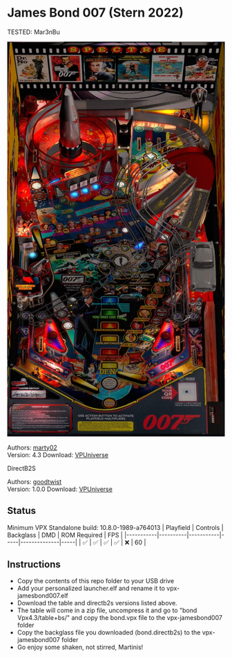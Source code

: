 # James Bond 007 (Stern 2022)
TESTED: Mar3nBu

![Table Preview](https://github.com/Mar3nBu/vpx-images/blob/main/vpx-jamesbond007.png)

Authors: [marty02](https://vpuniverse.com/profile/16531-marty02/)  
Version: 4.3
Download: [VPUniverse](https://vpuniverse.com/files/file/11827-bond-60-th/)

DirectB2S

Authors: [goodtwist](https://vpuniverse.com/profile/49948-goodtwist/)  
Version:  1.0.0
Download: [VPUniverse](https://vpuniverse.com/files/file/11948-bond-60th-you-only-live-twice-backglass/)



## Status 

Minimum VPX Standalone build: 10.8.0-1989-a764013
| Playfield | Controls | Backglass | DMD | ROM Required | FPS | 
|-----------|----------|-----------|-----|--------------|-----|
| :white_check_mark: | :white_check_mark: | :white_check_mark: | :white_check_mark: | :x: | 60 |

## Instructions

- Copy the contents of this repo folder to your USB drive
- Add your personalized launcher.elf and rename it to vpx-jamesbond007.elf
- Download the table and directb2s versions listed above.
- The table will come in a zip file, uncompress it and go to "bond Vpx4.3/table+bs/" and copy the bond.vpx file to the vpx-jamesbond007 folder
- Copy the backglass file you downloaded (bond.directb2s) to the vpx-jamesbond007 folder
- Go enjoy some shaken, not stirred, Martinis! 